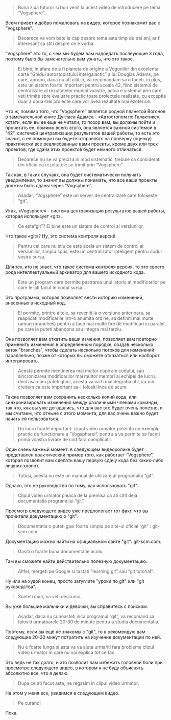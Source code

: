 > Buna ziua tuturor si bun venit la acest video de introducere pe tema “Vogsphere”.

Всем привет и добро пожаловать на видео, которое познакомит вас с “Vogsphere”.

> Deoarece va vom bate la cap despre tema asta timp de trei ani, ar fi interesant sa stiti despre ce e vorba.

“Vogsphere” это то, с чем мы будем вам надоедать послеующие 3 года, поэтому было бы замечательно вам узнать, что это такое.

> Ei bine, in afara de a fi planeta de origine a Vogonilor din excelenta carte “Ghidul autostopistului intergalactic” a lui Douglas Adams, pe care, apropo, daca nu ati citit-o, va recomandam sa o faceti, in plus, este un sistem foarte important pentru scoala 42, fiind sistemul de centralizare al rezultatelor muncii voastre, adica e sistemul prin care veti trimite spre evaluare practic toate proiectele realizate, cu exceptia doar a doua-trei proiecte care vor avea rezultate mai ezoterice.

Что ж, помимо того, что “Vogsphere” является родной планетой Вогонов в замечательной книге Дугласа Адамса - «Автостопом по Галактике», кстати, если вы ее еще не читали, то позор вам, вы должны пойти и прочитать ее, помимо всего этого, она является важной системой в "42", системой централизации результатов вашей работы, то есть это значит, с ее помощью вы будете отправлять на проверку (оценку) практически все реализованные вами проекты, кроме двух или трех проектов, где сдача этих проектов будет немного отличаться.

> Deoarece nu se va preciza in mod sistematic, trebuie sa considerati din oficiu ca rezultatele se trimit prin “Vogsphere”.

Так как, в таких случаях, она будет систематически получать уведомления, то значит вы должны понимать, что все ваши проекты должны быть сданы через “Vogsphere”.

> Asadar, “Vogsphere” este un server de centralizare care foloseste “git”.

Итак, «Vogsphere» - система централизации результатов вашей работы, которая использует «git».

> Ce este“git”? Ei bine este un sistem de control al versiunilor.

Что такое «git»? Ну, это система контроля версий.

> Pentru cei care nu stiu ce este acela un sistem de control al versiunilor, simplu spus, este un centralizator inteligent pentru codul vostru sursa.

Для тех, кто не знает, что такое система контроля версия, то это своего рода интеллектуальный архиватор для вашего исходного кода.

> Este un program care permite pastrarea unui istoric al modificarilor pe care le-ati facut in codul sursa.

Это программа, которая позволяет вести историю изменений, внесенных в исходный код.

> El permite, printre altele, sa reveniti la o versiune anterioara, sa reaplicati modificarile intr-o anumita ordine, sa definiti mai multe ramuri (branches) pentru a face mai multe fire de modificari in paralel, pe care le puteti abandona sau integra mai tarziu.

Она позволяет вам откатить ваши измения, позволяет вам повторно применить изменения в определенном порядке, создав несколько веток "branches", чтобы сделать несколько потоков для изменений параллельно, позже от которых вы сможете отказаться или наоборот интегрировать.

> Acesta permite mentinerea mai multor copii ale codului, sau sincronizarea modificarilor mai multor membri ai echipei de lucru, deci asa cum puteti ghici, acesta va va fi mai degraba util, iar noi credem ca este important sa-l folositi inca de acum.

Также позволяет вам сохранить несколько копий кода, или синхронизировать изменения между различными членами команды, так что, как вы уже догадались, что для вас это будет очень полезно, и мы считаем, что отныне с этого момента, для вас очень важно будет начать ей пользоваться.

> Un lucru foarte important: clipul video urmator prezinta un exemplu practic de functionare a “Vogspherei”, pentru a va permite sa faceti prima voastra livrare de cod fara complicatii.

Один очень важный момент: в следующем видеоролике будет представлен практический пример того, как работает “Vogsphere”, которая позволит вам  сделать вашу первую сдачу кода без каких-либо лишних хлопот.

> Totusi, acesta nu este un manual de utilizare al programului “git”.

Однако, это не руководство по тому, как использовать "git".

> Clipul video urmator pleaca de la premisa ca ati citit deja documentatia programului “git”.

Просмотр следующего видео уже предпологает тот факт, что вы прочитали документацию о "git".

> Documentatia o puteti gasi foarte simplu pe site-ul oficial “git” : git-scm.com.

Документацию можно найти на официальном сайте "git": git-scm.com.

> Gasiti o foarte buna documentatie acolo.

Там вы сможете найти действительно полезную документацию.

> Altfel, mergeti pe Google si tastati “learning git” sau “git tutorial”.

Ну или на худой конец, просто загуглите "уроки по git" или "git руководства".

> Sunteti mari, va veti descurca.

Вы уже большие мальчики и девочки, вы справитесь с поиском.

> Asadar, daca nu cunoasteti inca programul “git”, va recomand sa folositi urmatoarele 20-30 de minute pentru a studia documentatia.

Поэтому, если вы ещё не знакомы с "git", то я рекомендую вам следующие 20-30 минут потратить на изучение документации по ней.

> Nu e foarte lunga si asta va va ajuta urmariti fara probleme clipul video urmator in care nu voi explica tot ce fac.

Это ведь не так долго, и это позволит вам избежать головной боли при просмотре следующего видео, в котором я не буду объяснять абсолютно все, что я делаю.

> Dupa ce ati facut asta, ne regasim in clipul video urmator.

На этом у меня все, увидимся в следующем видео.

> Pe curand!

Пока.